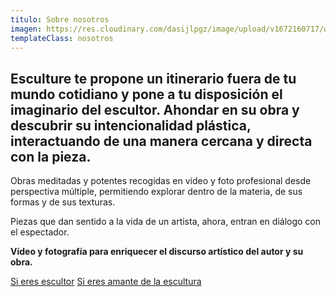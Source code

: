 ```yaml
---
titulo: Sobre nosotros
imagen: https://res.cloudinary.com/dasijlpgz/image/upload/v1672160717/web/nosotros.jpg
templateClass: nosotros
---
```

## Esculture te propone un itinerario fuera de tu mundo cotidiano y pone a tu disposición el imaginario del escultor. Ahondar en su obra y descubrir su intencionalidad plástica, interactuando de una manera cercana y directa con la pieza.

Obras meditadas y potentes recogidas en vídeo y foto profesional desde perspectiva múltiple, permitiendo explorar dentro de la materia, de sus formas y de sus texturas.

Piezas que dan sentido a la vida de un artista, ahora, entran en diálogo con el espectador.

**Vídeo y fotografía para enriquecer el discurso artístico del autor y su obra.**

<p class="sabermas flex">
  <a class="boton" href="/sobre-nosotros/para-escultores/">Si eres escultor</a>
  <a class="boton" href="/sobre-nosotros/para-visitantes/">Si eres amante de la escultura</a>
</p>